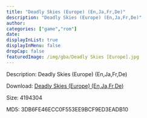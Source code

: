 ```yaml
---
title: "Deadly Skies (Europe) (En,Ja,Fr,De)"
description: "Deadly Skies (Europe) (En,Ja,Fr,De)"
author: 
categories: ["game","rom"]
date: 
displayInList: true
displayInMenu: false
dropCap: false
featuredImage: /img/gba/Deadly Skies [Europe].jpg
---
```


Description: Deadly Skies (Europe) (En,Ja,Fr,De)

Download: <a style="text-decoration:underline;" href="https://mega.nz/#!nKZEgQbY!r_y6NEFgYa5kjn6CbmARlpX2b6YbLXvQ6FwLtyPWo30" target = "_blank" rel = "nofollow" > Deadly Skies (Europe) (En,Ja,Fr,De)</a>

Size: 4194304

MD5: 3DB6FE46ECC0F553EE9BCF9ED3EADB10


